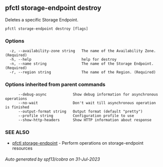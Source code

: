 ## pfctl storage-endpoint destroy

Deletes a specific Storage Endpoint.

```
pfctl storage-endpoint destroy [flags]
```

### Options

```
  -z, --availability-zone string   The name of the Availability Zone. (Required)
  -h, --help                       help for destroy
  -n, --name string                The name of the Storage Endpoint. (Required)
  -r, --region string              The name of the Region. (Required)
```

### Options inherited from parent commands

```
      --debug-async            Show debug information for asynchronous operations
      --no-wait                Don't wait till asynchronous operation is finished
      --output-format string   Output format (default "pretty")
      --profile string         Configuration profile to use
      --show-http-headers      Show HTTP information about response
```

### SEE ALSO

* [pfctl storage-endpoint](pfctl_storage-endpoint.md)	 - Perform operations on storage-endpoint resources

###### Auto generated by spf13/cobra on 31-Jul-2023
